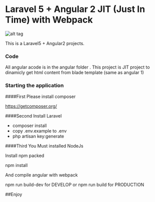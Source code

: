 # Laravel 5 + Angular 2 JIT (Just In Time) with Webpack 

![alt tag](http://i.imgur.com/3sileJw.png)

This is a  Laravel5 + Angular2 projects.

### Code

All angular acode is in the angular folder . This project is JIT project to dinamicly get html content from blade template (same as angular 1)

### Starting the application

####First
Please install composer 

https://getcomposer.org/

####Second
Install Laravel 

- composer install
- copy .env.example to .env
- php artisan key:generate

####Third
You Must installed NodeJs

Install npm packed

npm install

And compile angular with webpack 

npm run build-dev for DEVELOP or npm run build for PRODUCTION 

##Enjoy


